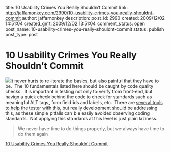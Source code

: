 title: 10 Usability Crimes You Really Shouldn’t Commit
link: http://jaffamonkey.com/2990/10-usability-crimes-you-really-shouldnt-commit
author: jaffamonkey
description: 
post_id: 2990
created: 2009/12/02 14:51:04
created_gmt: 2009/12/02 13:51:04
comment_status: open
post_name: 10-usability-crimes-you-really-shouldnt-commit
status: publish
post_type: post

# 10 Usability Crimes You Really Shouldn’t Commit

![](http://line25.s3.amazonaws.com/wp-content/uploads/2009/usability-crimes/crime4.png)It never hurts to re-iterate the basics, but also painful that they have to be.  The 10 fundamentals listed here should be caught by code quality checks.  It is important in testing not only to verify from front-end, but havign a quick check behind the code to check for standards such as meaningful ALT tags, form field ids and labels, etc.  There are [several tools to help the tester with this](http://blog.jaffamonkey.com/2009/10/05/5-quick-effective-steps-for-emergency-testing/), but really development should be addressing this, as these simple pitfalls can b e easily avoided observing coding standards.  Not applying this standards at this level is just plain laziness. 

> We never have time to do things properly, but we always have time to do them again

[10 Usability Crimes You Really Shouldn’t Commit](http://line25.com/articles/10-usability-crimes-you-really-shouldnt-commit)